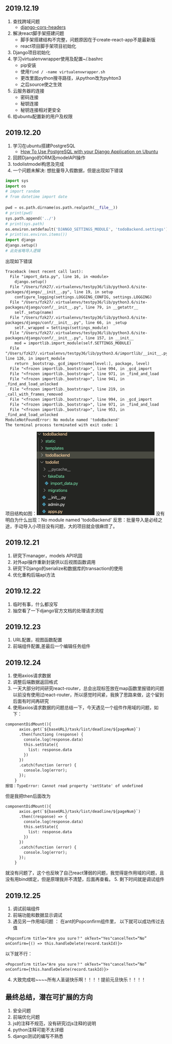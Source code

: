 ## 2019.12.19
1. 查找跨域问题
    - [django-cors-headers](https://github.com/adamchainz/django-cors-headers)
2. 解决react脚手架搭建问题
    - 脚手架搭建结构不完整，问题原因在于create-react-app不是最新版
    - react项目脚手架项目初始化
3. Django项目初始化
4. 学习virtualenvwrapper使用及配置~/.bashrc
    - pip安装
    - 使用`find / -name virtualenvwrapper.sh`
    - 更改里面python搜寻路径，从python改为pyhton3
    - 之后source使之生效
5. 云服务器的连接
    - 密码连接
    - 秘钥连接
    - 秘钥连接相对更安全
6. 给ubuntu配置新的用户及权限

## 2019.12.20
1. 学习在ubuntu搭建PostgreSQL
    - [How To Use PostgreSQL with your Django Application on Ubuntu](https://www.digitalocean.com/community/tutorials/how-to-use-postgresql-with-your-django-application-on-ubuntu-14-04)
2. 回顾Django的ORM及modelAPI操作
3. todolistmodel构思及完成
4. 一个问题未解决:
想批量导入假数据，但是出现如下错误
``` import_data.py
import sys
import os
# import random
# from datetime import date

pwd = os.path.dirname(os.path.realpath(__file__))
# print(pwd)
sys.path.append('../')
# print(sys.path)
os.environ.setdefault('DJANGO_SETTINGS_MODULE', 'todoBackend.settings')
# print(os.environ.items())
import django
django.setup()
# 此处省略导入逻辑
```
出现如下错误
```
Traceback (most recent call last):
  File "import_data.py", line 16, in <module>
    django.setup()
  File "/Users/fzk27/.virtualenvs/testpy36/lib/python3.6/site-packages/django/__init__.py", line 19, in setup
    configure_logging(settings.LOGGING_CONFIG, settings.LOGGING)
  File "/Users/fzk27/.virtualenvs/testpy36/lib/python3.6/site-packages/django/conf/__init__.py", line 79, in __getattr__
    self._setup(name)
  File "/Users/fzk27/.virtualenvs/testpy36/lib/python3.6/site-packages/django/conf/__init__.py", line 66, in _setup
    self._wrapped = Settings(settings_module)
  File "/Users/fzk27/.virtualenvs/testpy36/lib/python3.6/site-packages/django/conf/__init__.py", line 157, in __init__
    mod = importlib.import_module(self.SETTINGS_MODULE)
  File "/Users/fzk27/.virtualenvs/testpy36/lib/python3.6/importlib/__init__.py", line 126, in import_module
    return _bootstrap._gcd_import(name[level:], package, level)
  File "<frozen importlib._bootstrap>", line 994, in _gcd_import
  File "<frozen importlib._bootstrap>", line 971, in _find_and_load
  File "<frozen importlib._bootstrap>", line 941, in _find_and_load_unlocked
  File "<frozen importlib._bootstrap>", line 219, in _call_with_frames_removed
  File "<frozen importlib._bootstrap>", line 994, in _gcd_import
  File "<frozen importlib._bootstrap>", line 971, in _find_and_load
  File "<frozen importlib._bootstrap>", line 953, in _find_and_load_unlocked
ModuleNotFoundError: No module named 'todoBackend'
The terminal process terminated with exit code: 1
```
项目结构如图：![项目结构图](./other_source/截屏2019-12-2023.37.10.png)
没有明白为什么出现：No module named 'todoBackend'
反思：批量导入是必经之途，手动导入小项目没有问题，大的项目就会很麻烦了。

## 2019.12.21
1. 研究下manager，models API巩固
2. 对外api操作重新封装供以后视图函数调用
3. 研究下Django的serialize和数据库的transaction的使用
4. 优化重构后端api方法

## 2019.12.22
1. 临时有事，什么都没写
2. 抽空看了一下django官方文档的处理请求流程

## 2019.12.23
1. URL配置，视图函数配置
2. 前端组件配置,差最后一个编辑任务组件

## 2019.12.24
1. 使用axios请求数据
2. 调整后端数据返回格式
3. 一天大部分时间研究react-router，总会出现<Link>标签放在map函数里报错的问题
以前没有使用过react-router，所以感觉时间紧，我换了思路来做，这个留到后面有时间再研究
4. 使用axios请求数据的问题总结一下，今天遇见一个组件作用域的问题，如下：
```
componentDidMount(){
      axios.get(`${baseURL}/task/list/deadline/${pageNum}`)
      .then(functiong (response) {
        console.log(response.data)
        this.setState({
          list: response.data
        })
      })
      .catch(function (error) {
        console.log(error);
      });
    }
报错：TypeError: Cannot read property 'setState' of undefined
```
但是我把then后面改为
```
componentDidMount(){
      axios.get(`${baseURL}/task/list/deadline/${pageNum}`)
      .then((response) => {
        console.log(response.data)
        this.setState({
          list: response.data
        })
      })
      .catch(function (error) {
        console.log(error);
      });
    }
```
就没有问题了，这个也反映了自己react薄弱的问题，我觉得是作用域的问题，且没有用bind绑定，但是原理我并不清楚，后面再查看。
5. 剩下时间就是调试组件

## 2019.12.25
1. 调试前端组件
2. 前端功能和数据显示调试
3. 遇见另一作用域问题 ：
在ant的Popconfirm组件里， 以下就可以成功传过去值
```
<Popconfirm title="Are you sure？" okText="Yes"cancelText=“No” 
onConfirm={() => this.handleDelete(record.taskId)}>
```
以下就不行：
```
<Popconfirm title="Are you sure？" okText="Yes"cancelText=“No” 
onConfirm={this.handleDelete(record.taskId)}>
```

4. 大致完成啦~~~~所有人圣诞快乐啊！！！！提前元旦快乐！！！！


## 最终总结，潜在可扩展的方向
1. 安全问题
2. 前端优化问题
3. js的注释不规范，没有研究过js注释的说明
4. python注释可能不太详细
5. django测试的编写不熟悉

